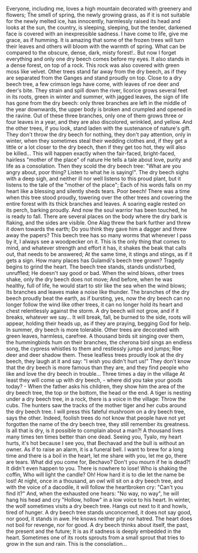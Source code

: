 Everyone, including me, loves a high mountain decorated with greenery and flowers; The smell of spring, the newly growing grass, as if it is not suitable for the newly melted ice, has innocently, harmlessly raised its head and looks at the sun, the country, is sleeping, sleeping, but the tender, darkened face is covered with an inexpressible sadness.
I have come to life, give me grace, as if humming. 
It is amazing that some of the frozen trees will turn their leaves and others will bloom with the warmth of spring.
What can be compared to the obscure, dense, dark, misty forest!..
But now I forget everything and only one dry beech comes before my eyes. 
It also stands in a dense forest, on top of a rock. 
This rock was also covered with green moss like velvet. 
Other trees stand far away from the dry beech, as if they are separated from the Ganges and stand proudly on top. 
Close to a dry beech tree, a few crimson legs have come, with leaves of roe deer and deer's bite. 
They strain and spill down the river, licorice grows several feet in its roots, green in winter and summer, with jagged leaves, the sign of life has gone from the dry beech: 
only three branches are left in the middle of the year downwards, the upper body is broken and crumpled and opened in the ravine. 
Out of these three branches, only one of them grows three or four leaves in a year, and they are also discolored, wrinkled, and yellow. 
And the other trees, if you look, stand laden with the sustenance of nature's gift. 
They don't throw the dry beech for nothing, they don't pay attention, only in winter, when they sometimes steal their wedding clothes and, if they get a little or a lot closer to the dry beech, then if they get too hot, they will also be killed... 
This will happen exactly when the fair-faced, bright-faced, hairless "mother of the place" of nature He tells a tale about love, purity and life as a consolation. 
Then they scold the dry beech tree: "What are you angry about, poor thing? Listen to what he is saying!".
The dry beech sighs with a deep sigh, and neither ill nor well listens to this proud plant, but it listens to the tale of the "mother of the place"; Each of his words falls on my heart like a blessing and silently sheds tears.
Poor beech! 
There was a time when this tree stood proudly, towering over the other trees and covering the entire forest with its thick branches and leaves. 
A soaring eagle rested on its perch, barking proudly. 
And now the soul warrior has been touched, he is ready to fall. 
There are several places on the body where the dry bark is flaking, and the sides are visible. 
One Alag threw the bark further and threw it down towards the earth; Do you think they gave him a dagger and threw away the papers? 
This beech tree has so many worms that whenever I pass by it, I always see a woodpecker on it. 
This is the only thing that comes to mind, and whatever strength and effort it has, it shakes the beak that calls out, that needs to be answered; At the same time, it stings and stings, as if it gets a sign. 
How many places has Gulamdi's beech tree grown? 
Tragedy begins to grind the heart. 
The beech tree stands, stands undisturbed, unruffled; He doesn't say good or bad.
When the wind blows, other trees shake, only the dry beech does not move; And before, when he was healthy, full of life, he would start to stir like the sea when the wind blows; Its branches and leaves make a noise like thunder. 
The branches of the dry beech proudly beat the earth, as if bursting, yes, now the dry beech can no longer follow the wind like other trees, it can no longer hold its heart and chest relentlessly against the storm. 
A dry beech will not grow, and if it breaks, whatever we say... 
It will break, fall, be burned to the side, roots will appear, holding their heads up, as if they are praying, begging God for help. 
In summer, dry beech is more tolerable. 
Other trees are decorated with green leaves, harmless, carefree.
A thousand birds sit singing over them, the hummingbirds hum on their branches, the cherona bird sings an endless song, the cypress whistles to them and restlessly jumps and jumps; Roe deer and deer shadow them. 
These leafless trees proudly look at the dry beech, they laugh at it and say: "I wish you didn't hurt us!"
They don't know that the dry beech is more famous than they are, and they find people who like and love the dry beech in trouble... 
Three times a day in the village At least they will come up with dry beech, - where did you take your goods today? - When the father asks his children, they show him the area of ​​the dry beech tree, the top or the bottom, the head or the end.
A tiger is nesting under a dry beech tree, in a rock, there is a voice in the village: Throw the cubs. 
The hunters saw the tracks of the mother tiger and her cubs around the dry beech tree.
I will press this fateful mushroom on a dry beech tree, says the other.
Indeed, foolish trees do not know that people have not yet forgotten the name of the dry beech tree, they still remember its greatness.
Is all that is dry, is it possible to complain about a man?!
A thousand lives many times ten times better than one dead.
Seeing you, Tyalo, my heart hurts, it's hot because I see you, that Bechavad and the bull is without an owner.
As if to raise an alarm, it is a funeral bell.
I want to brew for a long time and there is a boil in the heart, let me share with you, let me go, there are tears.
What did you come for, Bechavo? Don't you mourn if he is dead?!
It didn't even happen to you. There is nowhere to lose!
Who is shaking the coffin,
Who will light the candle?
Oh!
How hard it is to die let the name be lost!
At night, once in a thousand, an owl will sit on a dry beech tree, and with the voice of a dacodile, it will follow the heartbroken cry: "Can't you find it?" And, when the exhausted one hears: "No way, no way", he will hang his head and cry "Hollow, hollow" in a low voice to his heart.
In winter, the wolf sometimes visits a dry beech tree. 
Hangs out next to it and howls, tired of hunger. 
A dry beech tree stands unconcerned, it does not say good, nor good, it stands in awe.
He knows neither pity nor hatred. 
The heart does not boil for revenge, nor for good.
A dry beech thinks about itself, the past, the present and the future; 
It is as if sadness is deeply embedded in the heart. 
Sometimes one of its roots sprouts from a small sprout that tries to grow in the sun and rain. 
This is the consolation...